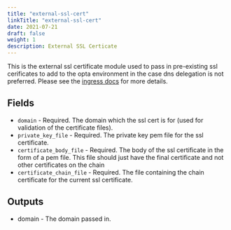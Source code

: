 ```yaml
---
title: "external-ssl-cert"
linkTitle: "external-ssl-cert"
date: 2021-07-21
draft: false
weight: 1
description: External SSL Certicate
---
```


This is the external ssl certificate module used to pass in pre-existing ssl cerificates to add to the opta
environment in the case dns delegation is not preferred. Please see the [ingress docs](/tutorials/ingress)
for more details.


## Fields

- `domain` - Required. The domain which the ssl cert is for (used for validation of the certificate files).
- `private_key_file` - Required. The private key pem file for the ssl certificate.
- `certificate_body_file` - Required. The body of the ssl certificate in the form of a pem file. This file should just have the final certificate and not other certificates on the chain
- `certificate_chain_file` - Required. The file containing the chain certificate for the current ssl certificate.

## Outputs

- domain - The domain passed in.